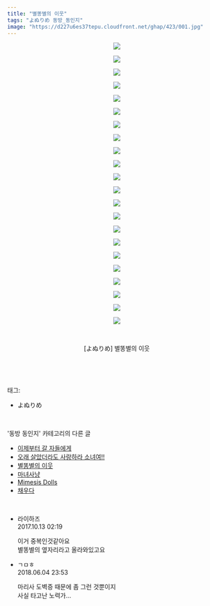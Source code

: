 ```yaml
---
title: "별똥별의 이웃"
tags: "よぬりめ 동방_동인지"
image: "https://d227u6es37tepu.cloudfront.net/ghap/423/001.jpg"
---
```

<div class="article">
<p style="text-align: center; clear: none; float: none;"><img src="{{ site.imgserver6 }}/ghap/423/001.jpg"/></p>
<p style="text-align: center; clear: none; float: none;"><img src="{{ site.imgserver6 }}/ghap/423/002.jpg"/></p>
<p style="text-align: center; clear: none; float: none;"><img src="{{ site.imgserver6 }}/ghap/423/003.jpg"/></p>
<p style="text-align: center; clear: none; float: none;"><img src="{{ site.imgserver6 }}/ghap/423/004.jpg"/></p>
<p style="text-align: center; clear: none; float: none;"><img src="{{ site.imgserver6 }}/ghap/423/005.jpg"/></p>
<p style="text-align: center; clear: none; float: none;"><img src="{{ site.imgserver6 }}/ghap/423/006.jpg"/></p>
<p style="text-align: center; clear: none; float: none;"><img src="{{ site.imgserver6 }}/ghap/423/007.jpg"/></p>
<p style="text-align: center; clear: none; float: none;"><img src="{{ site.imgserver6 }}/ghap/423/008.jpg"/></p>
<p style="text-align: center; clear: none; float: none;"><img src="{{ site.imgserver6 }}/ghap/423/009.jpg"/></p>
<p style="text-align: center; clear: none; float: none;"><img src="{{ site.imgserver6 }}/ghap/423/010.jpg"/></p>
<p style="text-align: center; clear: none; float: none;"><img src="{{ site.imgserver6 }}/ghap/423/011.jpg"/></p>
<p style="text-align: center; clear: none; float: none;"><img src="{{ site.imgserver6 }}/ghap/423/012.jpg"/></p>
<p style="text-align: center; clear: none; float: none;"><img src="{{ site.imgserver6 }}/ghap/423/013.jpg"/></p>
<p style="text-align: center; clear: none; float: none;"><img src="{{ site.imgserver6 }}/ghap/423/014.jpg"/></p>
<p style="text-align: center; clear: none; float: none;"><img src="{{ site.imgserver6 }}/ghap/423/015.jpg"/></p>
<p style="text-align: center; clear: none; float: none;"><img src="{{ site.imgserver6 }}/ghap/423/016.jpg"/></p>
<p style="text-align: center; clear: none; float: none;"><img src="{{ site.imgserver6 }}/ghap/423/017.jpg"/></p>
<p style="text-align: center; clear: none; float: none;"><img src="{{ site.imgserver6 }}/ghap/423/018.jpg"/></p>
<p style="text-align: center; clear: none; float: none;"><img src="{{ site.imgserver6 }}/ghap/423/019.jpg"/></p>
<p style="text-align: center; clear: none; float: none;"><img src="{{ site.imgserver6 }}/ghap/423/020.jpg"/></p>
<p style="text-align: center; clear: none; float: none;"><img src="{{ site.imgserver6 }}/ghap/423/021.jpg"/></p>
<p style="text-align: center; clear: none; float: none;"><img src="{{ site.imgserver6 }}/ghap/423/022.jpg"/></p>
<p style="text-align: center; clear: none; float: none;"><br/></p>
<p style="text-align: center; clear: none; float: none;">[よぬりめ] 별똥별의 이웃</p>
<p><br/></p>
</div><br/>
<div class="tagTrail">
<p>태그: </p>
<ul>
<li>よぬりめ</li>
</ul>
</div><br/>
<div class="another">
<p>'동방 동인지' 카테고리의 다른 글</p>
<ul>
<li><a href="/ghap_425">이제부터 갈 자들에게</a></li>
<li><a href="/ghap_424">오래 살았더라도 사랑하라 소녀여!!</a></li>
<li><a href="/ghap_423">별똥별의 이웃</a></li>
<li><a href="/ghap_422">마녀사냥</a></li>
<li><a href="/ghap_421">Mimesis Dolls</a></li>
<li><a href="/ghap_420">채우다</a></li>
</ul>
</div><br/>
<div class="cb_module cb_fluid">
<div class="cb_wrt cb_profile">
<div class="comment">
<ul>
<li class="cb_thumb_off" id="comment15103879">
<div class="cb_comment_area">
<div class="cb_info_area">
<div class="cb_section">
<span class="cb_nick_name">라이하즈</span>
</div>
<div class="cb_section">
<span class="cb_date">2017.10.13 02:19 </span>
</div>
</div>
<div class="cb_dsc_comment">
<p class="cb_dsc">
											이거 중복인것같아요<br/>
별똥별의 옆자리라고 올라와있고요
										</p>
</div>
</div></li>
<li class="cb_thumb_off" id="comment15266440">
<div class="cb_comment_area">
<div class="cb_info_area">
<div class="cb_section">
<span class="cb_nick_name">ㄱㅁㅎ</span>
</div>
<div class="cb_section">
<span class="cb_date">2018.06.04 23:53 </span>
</div>
</div>
<div class="cb_dsc_comment">
<p class="cb_dsc">
											마리사 도벽증 때문에 좀 그런 것뿐이지<br/>
사실 타고난 노력가...
										</p>
</div>
</div></li>
</ul>
</div>
</div><!-- commentList close -->
</div><br/>
